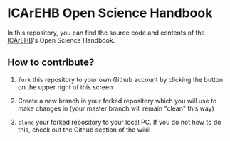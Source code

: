 # ICArEHB Open Science Handbook

In this repository, you can find the source code and contents of the [ICArEHB](www.icarehb.com)'s Open Science Handbook.

## How to contribute?

1.  `fork` this repository to your own Github account by clicking the button on the upper right of this screen

2.  Create a new branch in your forked repository which you will use to make changes in (your master branch will remain "clean" this way)

3.  `clone` your forked repository to your local PC. If you do not how to do this, check out the Github section of the wiki!
